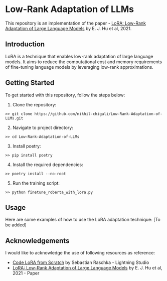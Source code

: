 # Low-Rank Adaptation of LLMs

This repository is an implementation of the paper - [LoRA: Low-Rank Adaptation of Large Language Models](https://arxiv.org/pdf/2106.09685.pdf) by E. J. Hu et al, 2021. 

## Introduction

LoRA is a technique that enables low-rank adaptation of large language models. It aims to reduce the computational cost and memory requirements of fine-tuning language models by leveraging low-rank approximations.

## Getting Started

To get started with this repository, follow the steps below:

1. Clone the repository: 
```shell
>> git clone https://github.com/nikhil-chigali/Low-Rank-Adaptation-of-LLMs.git
```
2. Navigate to project directory: 
```shell
>> cd Low-Rank-Adaptation-of-LLMs
```
3. Install poetry: 
```shell 
>> pip install poetry
```
4. Install the required dependencies: 
```shell
>> poetry install --no-root
```
5. Run the training script: 
```shell
>> python finetune_roberta_with_lora.py
```

## Usage

Here are some examples of how to use the LoRA adaptation technique:
[To be added]

## Acknowledgements

I would like to acknowledge the use of following resources as reference:
- [Code LoRA from Scratch](https://lightning.ai/lightning-ai/studios/code-lora-from-scratch) by Sebastian Raschka - Lightning Studio
- [LoRA: Low-Rank Adaptation of Large Language Models](https://arxiv.org/pdf/2106.09685.pdf) by E. J. Hu et al, 2021 - Paper

